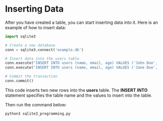 # Inserting Data
After you have created a table, you can start inserting data into it. Here is an example of how to insert data:

```python
import sqlite3

# Create a new database
conn = sqlite3.connect('example.db')

# Insert data into the users table
conn.execute("INSERT INTO users (name, email, age) VALUES ('John Doe', 'john@example.com', 30)")
conn.execute("INSERT INTO users (name, email, age) VALUES ('Jane Doe', 'jane@example.com', 25)")

# Commit the transaction
conn.commit()
```

This code inserts two new rows into the **users** table. The **INSERT** **INTO** statement specifies the table name and the values to insert into the table.

Then run the command below:

```bash
python3 sqlite3_programming.py
```
